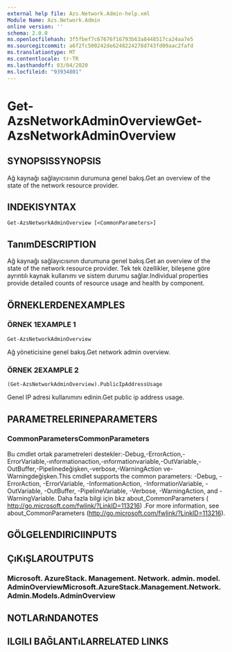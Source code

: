 ```yaml
---
external help file: Azs.Network.Admin-help.xml
Module Name: Azs.Network.Admin
online version: ''
schema: 2.0.0
ms.openlocfilehash: 3f5fbef7c67676f16793b63a8448517ca24aa7e5
ms.sourcegitcommit: a6f2fc500242de6248224278d743fd09aac2fafd
ms.translationtype: MT
ms.contentlocale: tr-TR
ms.lasthandoff: 03/04/2020
ms.locfileid: "93934801"
---
```

# <span data-ttu-id="5cdf1-101">Get-AzsNetworkAdminOverview</span><span class="sxs-lookup"><span data-stu-id="5cdf1-101">Get-AzsNetworkAdminOverview</span></span>

## <span data-ttu-id="5cdf1-102">SYNOPSIS</span><span class="sxs-lookup"><span data-stu-id="5cdf1-102">SYNOPSIS</span></span>
<span data-ttu-id="5cdf1-103">Ağ kaynağı sağlayıcısının durumuna genel bakış.</span><span class="sxs-lookup"><span data-stu-id="5cdf1-103">Get an overview of the state of the network resource provider.</span></span>

## <span data-ttu-id="5cdf1-104">INDEKI</span><span class="sxs-lookup"><span data-stu-id="5cdf1-104">SYNTAX</span></span>

```
Get-AzsNetworkAdminOverview [<CommonParameters>]
```

## <span data-ttu-id="5cdf1-105">Tanım</span><span class="sxs-lookup"><span data-stu-id="5cdf1-105">DESCRIPTION</span></span>
<span data-ttu-id="5cdf1-106">Ağ kaynağı sağlayıcısının durumuna genel bakış.</span><span class="sxs-lookup"><span data-stu-id="5cdf1-106">Get an overview of the state of the network resource provider.</span></span> <span data-ttu-id="5cdf1-107">Tek tek özellikler, bileşene göre ayrıntılı kaynak kullanımı ve sistem durumu sağlar.</span><span class="sxs-lookup"><span data-stu-id="5cdf1-107">Individual properties provide detailed counts of resource usage and health by component.</span></span>

## <span data-ttu-id="5cdf1-108">ÖRNEKLERDEN</span><span class="sxs-lookup"><span data-stu-id="5cdf1-108">EXAMPLES</span></span>

### <span data-ttu-id="5cdf1-109">ÖRNEK 1</span><span class="sxs-lookup"><span data-stu-id="5cdf1-109">EXAMPLE 1</span></span>
```
Get-AzsNetworkAdminOverview
```

<span data-ttu-id="5cdf1-110">Ağ yöneticisine genel bakış.</span><span class="sxs-lookup"><span data-stu-id="5cdf1-110">Get network admin overview.</span></span>

### <span data-ttu-id="5cdf1-111">ÖRNEK 2</span><span class="sxs-lookup"><span data-stu-id="5cdf1-111">EXAMPLE 2</span></span>
```
(Get-AzsNetworkAdminOverview).PublicIpAddressUsage
```

<span data-ttu-id="5cdf1-112">Genel IP adresi kullanımını edinin.</span><span class="sxs-lookup"><span data-stu-id="5cdf1-112">Get public ip address usage.</span></span>

## <span data-ttu-id="5cdf1-113">PARAMETRELERINE</span><span class="sxs-lookup"><span data-stu-id="5cdf1-113">PARAMETERS</span></span>

### <span data-ttu-id="5cdf1-114">CommonParameters</span><span class="sxs-lookup"><span data-stu-id="5cdf1-114">CommonParameters</span></span>
<span data-ttu-id="5cdf1-115">Bu cmdlet ortak parametreleri destekler:-Debug,-ErrorAction,-ErrorVariable,-ınformationaction,-ınformationvariable,-OutVariable,-OutBuffer,-Pipelinedeğişken,-verbose,-WarningAction ve-Warningdeğişken.</span><span class="sxs-lookup"><span data-stu-id="5cdf1-115">This cmdlet supports the common parameters: -Debug, -ErrorAction, -ErrorVariable, -InformationAction, -InformationVariable, -OutVariable, -OutBuffer, -PipelineVariable, -Verbose, -WarningAction, and -WarningVariable.</span></span> <span data-ttu-id="5cdf1-116">Daha fazla bilgi için bkz about_CommonParameters ( http://go.microsoft.com/fwlink/?LinkID=113216) .</span><span class="sxs-lookup"><span data-stu-id="5cdf1-116">For more information, see about_CommonParameters (http://go.microsoft.com/fwlink/?LinkID=113216).</span></span>

## <span data-ttu-id="5cdf1-117">GÖLGELENDIRICI</span><span class="sxs-lookup"><span data-stu-id="5cdf1-117">INPUTS</span></span>

## <span data-ttu-id="5cdf1-118">ÇıKıŞLAR</span><span class="sxs-lookup"><span data-stu-id="5cdf1-118">OUTPUTS</span></span>

### <span data-ttu-id="5cdf1-119">Microsoft. AzureStack. Management. Network. admin. model. AdminOverview</span><span class="sxs-lookup"><span data-stu-id="5cdf1-119">Microsoft.AzureStack.Management.Network.Admin.Models.AdminOverview</span></span>

## <span data-ttu-id="5cdf1-120">NOTLARıNDA</span><span class="sxs-lookup"><span data-stu-id="5cdf1-120">NOTES</span></span>

## <span data-ttu-id="5cdf1-121">ILGILI BAĞLANTıLAR</span><span class="sxs-lookup"><span data-stu-id="5cdf1-121">RELATED LINKS</span></span>
